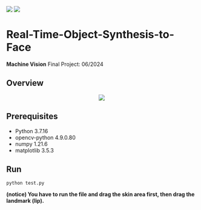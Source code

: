 <img src="https://img.shields.io/badge/Python-3766AB?style=flat-square&logo=Python&logoColor=white"/></a>
<img src="https://img.shields.io/badge/OpenCV-5C3EE8?style=flat-square&logo=OpenCV&logoColor=white"/></a>

# Real-Time-Object-Synthesis-to-Face

**Machine Vision** Final Project: 06/2024

## Overview
<p align="center">
<img src="https://github.com/Hsgalaxy-Kim/Real-Time-Object-Synthesis-to-Face/assets/101552457/f344d38c-d3df-42b7-b29a-508fccd80d53"></center>
</p>
 
## Prerequisites

- Python 3.7.16
- opencv-python 4.9.0.80
- numpy 1.21.6
- matplotlib 3.5.3

## Run

```
python test.py
```

**(notice) You have to run the file and drag the skin area first, then drag the landmark (lip). </u>**
